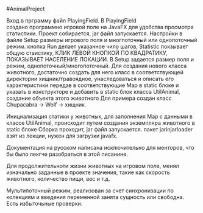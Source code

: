 #AnimalProject

Вход в прграмму файл PlayingField. В PlayingField  
создано программно игровой поле на JavaFX для удобства просмотра статистики.
Проект собирается, jar файл запускается.
Настройки в файле Setup размеры игрового поля и многпоточный или однопоточный режим.
кнопка Run делает указанное чило шагов, Statistic покзывает общую стаистику,
КЛИК ЛЕВОЙ КНОПКОЙ ПО КВАДРАТИКУ, ПОКАЗЫВАЕТ НАСЕЛЕНИЕ ЛОКАЦИИ. В Setup задается размер
поля и режим, однопоточный/многопоточный.
Для создания нового класса животного, достаточно создать для него класс в
соответствующей директории хищник/травоядное, унаследоваться и описать его характеристики 
передав в соответствующие Map в static блоке и указать в конструкторе и добавить в static блок
класса UtilAnimal, создание объекта этого животного
Для примера создан класс Chupacabra -> Wolf -> хищник.

Инициализация статики у животных,  для заполнения Мар с данными в классе UtilAnimal,
происходит путем создания экземпляра животного в static блоке
Сборка проходит, jar файл запускается.
пакет jarinjarloader взят из лекции, нужен для загрузки javafx.


Документация на русском написана исключительно для менторов, что бы было лекгче разобраться
в этой писанине.

Для продолжительноти жизни животных на игровом поле, менял изначально заданные в
проекте значения, такие как скорость животного, количество пищи, вес и т.д.

Мультипоточный режим, реализован за счет синхронизации по колекциям и введения переменной
занята сущность или свободна.  
Есть избыточьные проверки.





